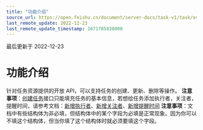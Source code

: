 ```yaml
---
title: "功能介绍"
source_url: https://open.feishu.cn/document/server-docs/task-v1/task/overview
last_remote_update: 2022-12-23
last_remote_update_timestamp: 1671785838000
---
```

最后更新于 2022-12-23

# 功能介绍
针对任务资源提供的开放 API，可以支持任务的创建、更新、删除等操作。
**注意事项**：[创建任务](https://open.feishu.cn/document/uAjLw4CM/ukTMukTMukTM/reference/task-v1/task/create)接口只能填充任务的基本信息，若想给任务添加执行者，关注者，提醒时间，请参考文档：[新增执行者](https://open.feishu.cn/document/uAjLw4CM/ukTMukTMukTM/reference/task-v1/task-collaborator/create)、[新增关注者](https://open.feishu.cn/document/uAjLw4CM/ukTMukTMukTM/reference/task-v1/task-follower/create)、[新增提醒时间](https://open.feishu.cn/document/uAjLw4CM/ukTMukTMukTM/reference/task-v1/task-reminder/create)
**注意事项**：文档中有些结构体为非必填，但结构体中的某个字段为必填是正常现象。因为你可以不填这个结构体，但当你填了这个结构体时就必须要填这个字段。
